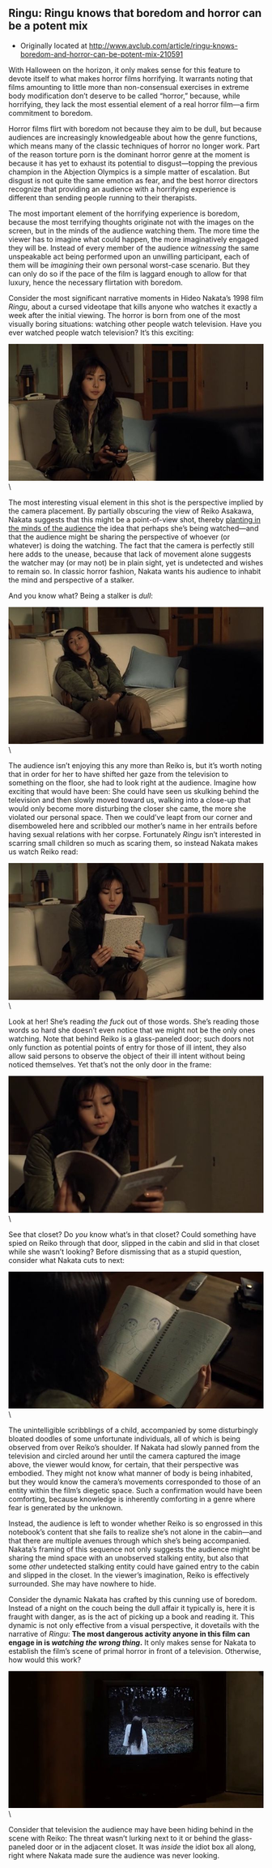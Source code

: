 ## Ringu: Ringu knows that boredom and horror can be a potent mix

 * Originally located at http://www.avclub.com/article/ringu-knows-boredom-and-horror-can-be-potent-mix-210591

With Halloween on the horizon, it only makes sense for this feature to devote itself to what makes horror films horrifying. It warrants noting that films amounting to little more than non-consensual exercises in extreme body modification don’t deserve to be called “horror,” because, while horrifying, they lack the most essential element of a real horror film—a firm commitment to boredom.

Horror films flirt with boredom not because they aim to be dull, but because audiences are increasingly knowledgeable about how the genre functions, which means many of the classic techniques of horror no longer work. Part of the reason torture porn is the dominant horror genre at the moment is because it has yet to exhaust its potential to disgust—topping the previous champion in the Abjection Olympics is a simple matter of escalation. But disgust is not quite the same emotion as fear, and the best horror directors recognize that providing an audience with a horrifying experience is different than sending people running to their therapists.

The most important element of the horrifying experience is boredom, because the most terrifying thoughts originate not with the images on the screen, but in the minds of the audience watching them. The more time the viewer has to imagine what could happen, the more imaginatively engaged they will be. Instead of every member of the audience *witnessing* the same unspeakable act being performed upon an unwilling participant, each of them will be *imagining* their own personal worst-case scenario. But they can only do so if the pace of the film is laggard enough to allow for that luxury, hence the necessary flirtation with boredom.

Consider the most significant narrative moments in Hideo Nakata’s 1998 film *Ringu*, about a cursed videotape that kills anyone who watches it exactly a week after the initial viewing. The horror is born from one of the most visually boring situations: watching other people watch television. Have you ever watched people watch television? It’s this exciting:

![524753](images/film/ringu/524753.jpg)\

The most interesting visual element in this shot is the perspective implied by the camera placement. By partially obscuring the view of Reiko Asakawa, Nakata suggests that this might be a point-of-view shot, thereby [planting in the minds of the audience](http://acephalous.typepad.com/acephalous/2011/01/amc-the-walking-dead-series-lecture-notes.html) the idea that perhaps she’s being watched—and that the audience might be sharing the perspective of whoever (or whatever) is doing the watching. The fact that the camera is perfectly still here adds to the unease, because that lack of movement alone suggests the watcher may (or may not) be in plain sight, yet is undetected and wishes to remain so. In classic horror fashion, Nakata wants his audience to inhabit the mind and perspective of a stalker.

And you know what? Being a stalker is *dull*:

![524754](images/film/ringu/524754.jpg)\

The audience isn’t enjoying this any more than Reiko is, but it’s worth noting that in order for her to have shifted her gaze from the television to something on the floor, she had to look right at the audience. Imagine how exciting that would have been: She could have seen us skulking behind the television and then slowly moved toward us, walking into a close-up that would only become more disturbing the closer she came, the more she violated our personal space. Then we could’ve leapt from our corner and disemboweled here and scribbled our mother’s name in her entrails before having sexual relations with her corpse. Fortunately *Ringu* isn’t interested in scarring small children so much as scaring them, so instead Nakata makes us watch Reiko read:

![524755](images/film/ringu/524755.jpg)\

Look at her! She’s reading *the fuck* out of those words. She’s reading those words so hard she doesn’t even notice that we might not be the only ones watching. Note that behind Reiko is a glass-paneled door; such doors not only function as potential points of entry for those of ill intent, they also allow said persons to observe the object of their ill intent without being noticed themselves. Yet that’s not the only door in the frame:

![524757](images/film/ringu/524757.jpg)\

See that closet? Do *you* know what’s in that closet? Could something have spied on Reiko through that door, slipped in the cabin and slid in that closet while she wasn’t looking? Before dismissing that as a stupid question, consider what Nakata cuts to next:

![524758](images/film/ringu/524758.jpg)\

The unintelligible scribblings of a child, accompanied by some disturbingly bloated doodles of some unfortunate individuals, all of which is being observed from over Reiko’s shoulder. If Nakata had slowly panned from the television and circled around her until the camera captured the image above, the viewer would know, for certain, that their perspective was embodied. They might not know what manner of body is being inhabited, but they would know the camera’s movements corresponded to those of an entity within the film’s diegetic space. Such a confirmation would have been comforting, because knowledge is inherently comforting in a genre where fear is generated by the unknown.

Instead, the audience is left to wonder whether Reiko is so engrossed in this notebook’s content that she fails to realize she’s not alone in the cabin—and that there are multiple avenues through which she’s being accompanied. Nakata’s framing of this sequence not only suggests the audience might be sharing the mind space with an unobserved stalking entity, but also that some *other* undetected stalking entity could have gained entry to the cabin and slipped in the closet. In the viewer’s imagination, Reiko is effectively surrounded. She may have nowhere to hide.

Consider the dynamic Nakata has crafted by this cunning use of boredom. Instead of a night on the couch being the dull affair it typically is, here it is fraught with danger, as is the act of picking up a book and reading it. This dynamic is not only effective from a visual perspective, it dovetails with the narrative of *Ringu*: **The most dangerous activity anyone in this film can engage in is *watching the wrong thing*.** It only makes sense for Nakata to establish the film’s scene of primal horror in front of a television. Otherwise, how would this work?

![524759](images/film/ringu/524759.jpg)\ 

Consider that television the audience may have been hiding behind in the scene with Reiko: The threat wasn’t lurking next to it or behind the glass-paneled door or in the adjacent closet. It was *inside* the idiot box all along, right where Nakata made sure the audience was never looking.
